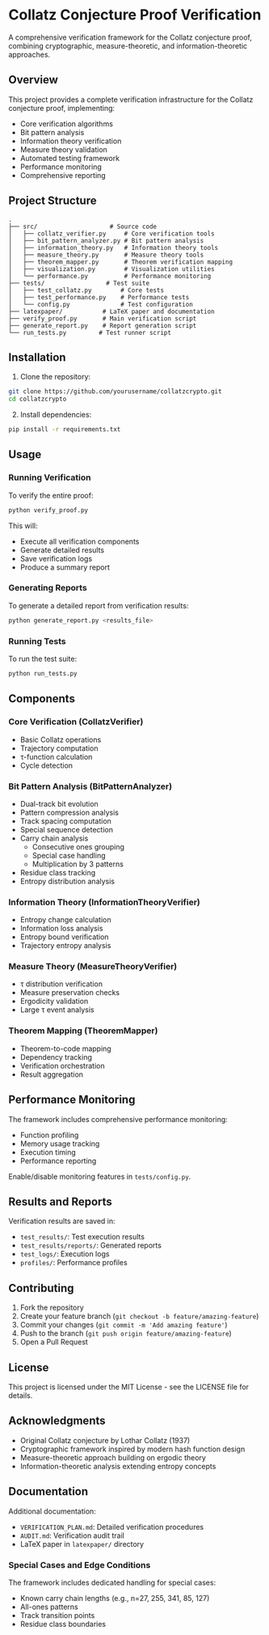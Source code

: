 # Collatz Conjecture Proof Verification

A comprehensive verification framework for the Collatz conjecture proof, combining cryptographic, measure-theoretic, and information-theoretic approaches.

## Overview

This project provides a complete verification infrastructure for the Collatz conjecture proof, implementing:

- Core verification algorithms
- Bit pattern analysis
- Information theory verification
- Measure theory validation
- Automated testing framework
- Performance monitoring
- Comprehensive reporting

## Project Structure

```
.
├── src/                    # Source code
│   ├── collatz_verifier.py     # Core verification tools
│   ├── bit_pattern_analyzer.py # Bit pattern analysis
│   ├── information_theory.py   # Information theory tools
│   ├── measure_theory.py       # Measure theory tools
│   ├── theorem_mapper.py       # Theorem verification mapping
│   ├── visualization.py        # Visualization utilities
│   └── performance.py          # Performance monitoring
├── tests/                 # Test suite
│   ├── test_collatz.py        # Core tests
│   ├── test_performance.py    # Performance tests
│   └── config.py              # Test configuration
├── latexpaper/           # LaTeX paper and documentation
├── verify_proof.py       # Main verification script
├── generate_report.py    # Report generation script
└── run_tests.py         # Test runner script
```

## Installation

1. Clone the repository:
```bash
git clone https://github.com/yourusername/collatzcrypto.git
cd collatzcrypto
```

2. Install dependencies:
```bash
pip install -r requirements.txt
```

## Usage

### Running Verification

To verify the entire proof:

```bash
python verify_proof.py
```

This will:
- Execute all verification components
- Generate detailed results
- Save verification logs
- Produce a summary report

### Generating Reports

To generate a detailed report from verification results:

```bash
python generate_report.py <results_file>
```

### Running Tests

To run the test suite:

```bash
python run_tests.py
```

## Components

### Core Verification (CollatzVerifier)
- Basic Collatz operations
- Trajectory computation
- τ-function calculation
- Cycle detection

### Bit Pattern Analysis (BitPatternAnalyzer)
- Dual-track bit evolution
- Pattern compression analysis
- Track spacing computation
- Special sequence detection
- Carry chain analysis
  - Consecutive ones grouping
  - Special case handling
  - Multiplication by 3 patterns
- Residue class tracking
- Entropy distribution analysis

### Information Theory (InformationTheoryVerifier)
- Entropy change calculation
- Information loss analysis
- Entropy bound verification
- Trajectory entropy analysis

### Measure Theory (MeasureTheoryVerifier)
- τ distribution verification
- Measure preservation checks
- Ergodicity validation
- Large τ event analysis

### Theorem Mapping (TheoremMapper)
- Theorem-to-code mapping
- Dependency tracking
- Verification orchestration
- Result aggregation

## Performance Monitoring

The framework includes comprehensive performance monitoring:

- Function profiling
- Memory usage tracking
- Execution timing
- Performance reporting

Enable/disable monitoring features in `tests/config.py`.

## Results and Reports

Verification results are saved in:
- `test_results/`: Test execution results
- `test_results/reports/`: Generated reports
- `test_logs/`: Execution logs
- `profiles/`: Performance profiles

## Contributing

1. Fork the repository
2. Create your feature branch (`git checkout -b feature/amazing-feature`)
3. Commit your changes (`git commit -m 'Add amazing feature'`)
4. Push to the branch (`git push origin feature/amazing-feature`)
5. Open a Pull Request

## License

This project is licensed under the MIT License - see the LICENSE file for details.

## Acknowledgments

- Original Collatz conjecture by Lothar Collatz (1937)
- Cryptographic framework inspired by modern hash function design
- Measure-theoretic approach building on ergodic theory
- Information-theoretic analysis extending entropy concepts

## Documentation

Additional documentation:
- `VERIFICATION_PLAN.md`: Detailed verification procedures
- `AUDIT.md`: Verification audit trail
- LaTeX paper in `latexpaper/` directory

### Special Cases and Edge Conditions
The framework includes dedicated handling for special cases:
- Known carry chain lengths (e.g., n=27, 255, 341, 85, 127)
- All-ones patterns
- Track transition points
- Residue class boundaries 